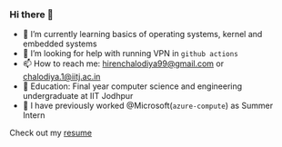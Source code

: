 ### Hi there 👋

- 🌱 I’m currently learning basics of operating systems, kernel and embedded systems
- 🤔 I’m looking for help with running VPN in `github actions`
- 📫 How to reach me: [hirenchalodiya99@gmail.com](mailto:hirenchalodiya99@gmail.com) or [chalodiya.1@iitj.ac.in](mailto:chalodiya.1@iitj.ac.in)
- 🏫 Education: Final year computer science and engineering undergraduate at IIT Jodhpur
- 💼 I have previously worked @Microsoft(`azure-compute`) as Summer Intern

Check out my [resume](https://hirenchalodiya1.github.io/resume/HirenChalodiya-ResumeF1.pdf)
